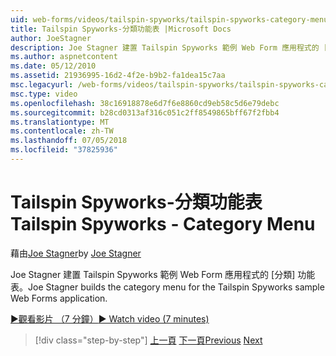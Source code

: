 ```yaml
---
uid: web-forms/videos/tailspin-spyworks/tailspin-spyworks-category-menu
title: Tailspin Spyworks-分類功能表 |Microsoft Docs
author: JoeStagner
description: Joe Stagner 建置 Tailspin Spyworks 範例 Web Form 應用程式的 [分類] 功能表。
ms.author: aspnetcontent
ms.date: 05/12/2010
ms.assetid: 21936995-16d2-4f2e-b9b2-fa1dea15c7aa
msc.legacyurl: /web-forms/videos/tailspin-spyworks/tailspin-spyworks-category-menu
msc.type: video
ms.openlocfilehash: 38c16918878e6d7f6e8860cd9eb58c5d6e79debc
ms.sourcegitcommit: b28cd0313af316c051c2ff8549865bff67f2fbb4
ms.translationtype: MT
ms.contentlocale: zh-TW
ms.lasthandoff: 07/05/2018
ms.locfileid: "37825936"
---
```

<a name="tailspin-spyworks---category-menu"></a><span data-ttu-id="cecce-103">Tailspin Spyworks-分類功能表</span><span class="sxs-lookup"><span data-stu-id="cecce-103">Tailspin Spyworks - Category Menu</span></span>
====================
<span data-ttu-id="cecce-104">藉由[Joe Stagner](https://github.com/JoeStagner)</span><span class="sxs-lookup"><span data-stu-id="cecce-104">by [Joe Stagner](https://github.com/JoeStagner)</span></span>

<span data-ttu-id="cecce-105">Joe Stagner 建置 Tailspin Spyworks 範例 Web Form 應用程式的 [分類] 功能表。</span><span class="sxs-lookup"><span data-stu-id="cecce-105">Joe Stagner builds the category menu for the Tailspin Spyworks sample Web Forms application.</span></span>

[<span data-ttu-id="cecce-106">&#9654;觀看影片 （7 分鐘）</span><span class="sxs-lookup"><span data-stu-id="cecce-106">&#9654; Watch video (7 minutes)</span></span>](https://channel9.msdn.com/Blogs/ASP-NET-Site-Videos/tailspin-spyworks-category-menu)

> [!div class="step-by-step"]
> <span data-ttu-id="cecce-107">[上一頁](tailspin-spyworks-directory-organization.md)
> [下一頁](tailspin-spyworks-display-the-product-list.md)</span><span class="sxs-lookup"><span data-stu-id="cecce-107">[Previous](tailspin-spyworks-directory-organization.md)
[Next](tailspin-spyworks-display-the-product-list.md)</span></span>
